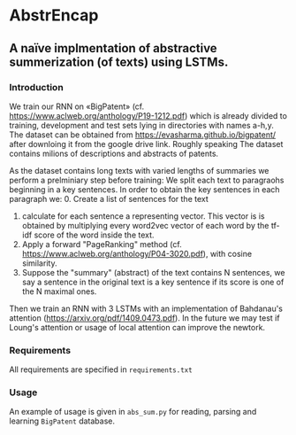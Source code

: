 # AbstrEncap
## A naïve implmentation of abstractive summerization (of texts) using LSTMs.

### Introduction
We train our RNN on «BigPatent» (cf. https://www.aclweb.org/anthology/P19-1212.pdf) which is already divided to training, development and test sets lying in directories with names a-h,y. The dataset can be obtained from https://evasharma.github.io/bigpatent/ after downloing it from the google drive link. Roughly speaking The dataset contains milions of descriptions and abstracts of patents.

As the dataset contains long texts with varied lengths of summaries we perform a prelminiary step before training:  We split each text to paragraohs beginning in a key sentences. In order to obtain the key sentences in each paragraph we:
0. Create a list of sentences for the text
1. calculate for each sentence a representing vector. This vector is is obtained by multiplying every word2vec vector of each word by the tf-idf score of the word inside the text. 
2. Apply a forward "PageRanking" method (cf. https://www.aclweb.org/anthology/P04-3020.pdf), with cosine similarity.
3. Suppose the "summary" (abstract) of the text contains N sentences, we say a sentence in the original text is a key sentence if its score is one of the N maximal ones.

Then we train an RNN with 3 LSTMs with an implementation of Bahdanau's attention (https://arxiv.org/pdf/1409.0473.pdf). In the future we may test if Loung's attention or usage of local attention can improve the newtork.

### Requirements
All requirements are specified in `requirements.txt`

### Usage
An example of usage is given in `abs_sum.py` for reading, parsing and learning `BigPatent` database.
